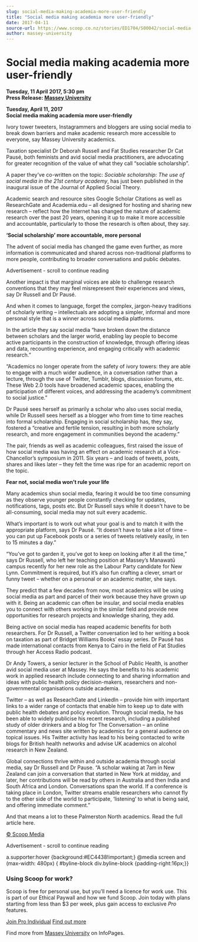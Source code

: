 ```yaml
---
slug: social-media-making-academia-more-user-friendly
title: "Social media making academia more user-friendly"
date: 2017-04-11
source-url: https://www.scoop.co.nz/stories/ED1704/S00042/social-media-making-academia-more-user-friendly.htm
author: massey-university
---
```

Social media making academia more user-friendly
===============================================

**Tuesday, 11 April 2017, 5:30 pm**  
**Press Release: [Massey University](https://info.scoop.co.nz/Massey_University)**

  
**Tuesday, April 11, 2017**  
**Social media making academia more user-friendly**

Ivory tower tweeters, Instagrammers and bloggers are using social media to break down barriers and make academic research more accessible to everyone, say Massey University academics.

Taxation specialist Dr Deborah Russell and Fat Studies researcher Dr Cat Pausé, both feminists and avid social media practitioners, are advocating for greater recognition of the value of what they call “sociable scholarship”.

A paper they’ve co-written on the topic: _Sociable scholarship: The use of social media in the 21st century academy_, has just been published in the inaugural issue of the Journal of Applied Social Theory.

Academic search and resource sites Google Scholar Citations as well as ResearchGate and Academia.edu – all designed for hosting and sharing new research – reflect how the Internet has changed the nature of academic research over the past 20 years, opening it up to make it more accessible and accountable, particularly to those the research is often about, they say.

**‘Social scholarship’ more accountable, more personal**

The advent of social media has changed the game even further, as more information is communicated and shared across non-traditional platforms to more people, contributing to broader conversations and public debates.

Advertisement - scroll to continue reading





Another impact is that marginal voices are able to challenge research conventions that they may feel misrepresent their experiences and views, say Dr Russell and Dr Pausé.

And when it comes to language, forget the complex, jargon-heavy traditions of scholarly writing – intellectuals are adopting a simpler, informal and more personal style that is a winner across social media platforms.

In the article they say social media “have broken down the distance between scholars and the larger world, enabling lay people to become active participants in the construction of knowledge, through offering ideas and data, recounting experience, and engaging critically with academic research.”

“Academics no longer operate from the safety of ivory towers: they are able to engage with a much wider audience, in a conversation rather than a lecture, through the use of Twitter, Tumblr, blogs, discussion forums, etc. These Web 2.0 tools have broadened academic spaces, enabling the participation of different voices, and addressing the academy’s commitment to social justice.”

Dr Pausé sees herself as primarily a scholar who also uses social media, while Dr Russell sees herself as a blogger who from time to time reaches into formal scholarship. Engaging in social scholarship has, they say, fostered a “creative and fertile tension, resulting in both more scholarly research, and more engagement in communities beyond the academy.”

The pair, friends as well as academic colleagues, first raised the issue of how social media was having an effect on academic research at a Vice-Chancellor’s symposium in 2011. Six years – and loads of tweets, posts, shares and likes later – they felt the time was ripe for an academic report on the topic.

**Fear not, social media won’t rule your life**

Many academics shun social media, fearing it would be too time consuming as they observe younger people constantly checking for updates, notifications, tags, posts etc. But Dr Russell says while it doesn't have to be all-consuming, social media may not suit every academic.

What’s important is to work out what your goal is and to match it with the appropriate platform, says Dr Pausé. “It doesn’t have to take a lot of time – you can put up Facebook posts or a series of tweets relatively easily, in ten to 15 minutes a day.”

“You’ve got to garden it, you’ve got to keep on looking after it all the time,” says Dr Russell, who left her teaching position at Massey’s Manawatū campus recently for her new role as the Labour Party candidate for New Lynn. Commitment is required, but it’s also fun crafting a clever, smart or funny tweet – whether on a personal or an academic matter, she says.

They predict that a few decades from now, most academics will be using social media as part and parcel of their work because they have grown up with it. Being an academic can often be insular, and social media enables you to connect with others working in the similar field and provide new opportunities for research projects and knowledge sharing, they add.

Being active on social media has reaped academic benefits for both researchers. For Dr Russell, a Twitter conversation led to her writing a book on taxation as part of Bridget Williams Books’ essay series. Dr Pausé has made international contacts from Kenya to Cairo in the field of Fat Studies through her Access Radio podcast.

Dr Andy Towers, a senior lecturer in the School of Public Health, is another avid social media user at Massey. He says the benefits to his academic work in applied research include connecting to and sharing information and ideas with public health policy decision-makers, researchers and non-governmental organisations outside academia.

Twitter – as well as ReseachGate and LinkedIn – provide him with important links to a wider range of contacts that enable him to keep up to date with public health debates and policy evolution. Through social media, he has been able to widely publicise his recent research, including a published study of older drinkers and a blog for The Conversation – an online commentary and news site written by academics for a general audience on topical issues. His Twitter activity has lead to his being contacted to write blogs for British health networks and advise UK academics on alcohol research in New Zealand.

Global connections thrive within and outside academia through social media, say Dr Russell and Dr Pause. “A scholar waking at 7am in New Zealand can join a conversation that started in New York at midday, and later, her contributions will be read by others in Australia and then India and South Africa and London. Conversations span the world. If a conference is taking place in London, Twitter streams enable researchers who cannot fly to the other side of the world to participate, ‘listening’ to what is being said, and offering immediate comment.”

And that means a lot to these Palmerston North academics. Read the full article here.

[© Scoop Media](http://www.scoop.co.nz/about/terms.html)  

Advertisement - scroll to continue reading



a.supporter:hover {background:#EC4438!important;} @media screen and (max-width: 480px) { #byline-block div.byline-block {padding-right:16px;}}

### Using Scoop for work?

Scoop is free for personal use, but you’ll need a licence for work use. This is part of our Ethical Paywall and how we fund Scoop. Join today with plans starting from less than $3 per week, plus gain access to exclusive _Pro_ features.  
  
[Join Pro Individual](https://pro.scoop.co.nz/Individual/?from=ProIn24) [Find out more](https://pro.scoop.co.nz/using-scoop-for-work/?from=ProIn24)

Find more from [Massey University](https://info.scoop.co.nz/Massey_University) on InfoPages.